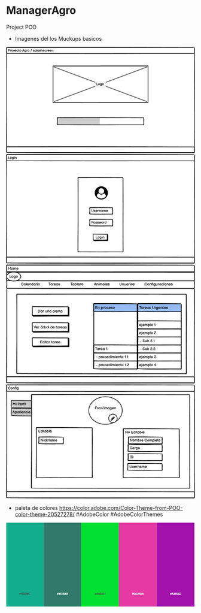 # ManagerAgro
Project POO
 - Imagenes del los Muckups basicos
 
![splashscreen](https://github.com/Ricardopg10/ManagerAgro/blob/main/assetsmd/splashscreen.png)
![login](https://github.com/Ricardopg10/ManagerAgro/blob/main/assetsmd/login.png)
![home](https://github.com/Ricardopg10/ManagerAgro/blob/main/assetsmd/home.png)
![config](https://github.com/Ricardopg10/ManagerAgro/blob/main/assetsmd/config.png)

 - paleta de colores
 https://color.adobe.com/Color-Theme-from-POO-color-theme-20527278/ #AdobeColor #AdobeColorThemes 

![Color_theme](https://github.com/Ricardopg10/ManagerAgro/blob/main/assetsmd/colortheme.PNG)

